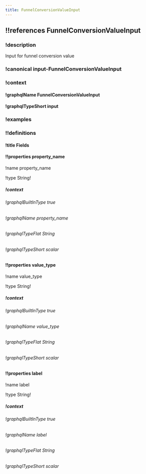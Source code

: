 ```yaml
---
title: FunnelConversionValueInput
---
```

## !!references FunnelConversionValueInput

### !description

Input for funnel conversion value

### !canonical input-FunnelConversionValueInput

### !context

#### !graphqlName FunnelConversionValueInput

#### !graphqlTypeShort input

### !examples

### !!definitions

#### !title Fields

#### !!properties property_name

!name property\_name

!type String!



##### !context

###### !graphqlBuiltInType true

###### !graphqlName property_name

###### !graphqlTypeFlat String

###### !graphqlTypeShort scalar

#### !!properties value_type

!name value\_type

!type String!



##### !context

###### !graphqlBuiltInType true

###### !graphqlName value_type

###### !graphqlTypeFlat String

###### !graphqlTypeShort scalar

#### !!properties label

!name label

!type String!



##### !context

###### !graphqlBuiltInType true

###### !graphqlName label

###### !graphqlTypeFlat String

###### !graphqlTypeShort scalar
